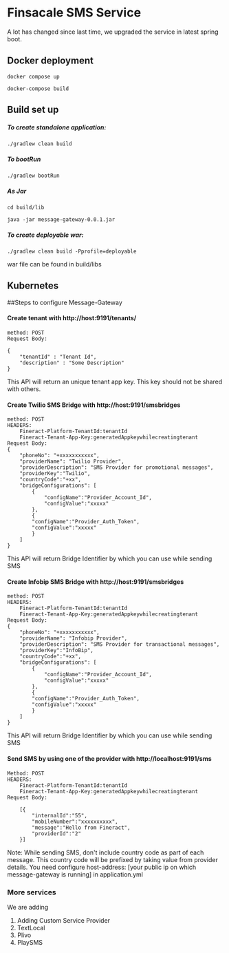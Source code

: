 # Finsacale SMS Service 

A lot has changed since last time, we upgraded the service in latest spring boot.


## Docker deployment 

``docker compose up``

``docker-compose build ``

## Build set up
##### To create standalone application:
  `./gradlew clean build` 
##### To bootRun 
  `./gradlew bootRun`
  
##### As Jar
  `cd build/lib`
  
  `java -jar message-gateway-0.0.1.jar`

##### To create deployable war:
`./gradlew clean build -Pprofile=deployable`

war file can be found in build/libs
 
## Kubernetes 

##Steps to configure Message-Gateway

#### Create tenant with http://host:9191/tenants/
	method: POST
	Request Body:
	
	{
		"tenantId" : "Tenant Id",
		"description" : "Some Description"
	}
	
 This API will return an unique tenant app key. This key should not be shared with others. 
 
#### Create Twilio SMS Bridge with http://host:9191/smsbridges
 	method: POST
 	HEADERS:
 		Fineract-Platform-TenantId:tenantId
 		Fineract-Tenant-App-Key:generatedAppkeywhilecreatingtenant
 	Request Body:
 	{
		"phoneNo": "+xxxxxxxxxxx",
		"providerName": "Twilio Provider",
		"providerDescription": "SMS Provider for promotional messages",
		"providerKey":"Twilio",
		"countryCode":"+xx",
		"bridgeConfigurations": [
			{
				"configName":"Provider_Account_Id",
				"configValue":"xxxxx"
			},
			{
			"configName":"Provider_Auth_Token",
			"configValue":"xxxxx"
			}
		]
	}
	
This API will return Bridge Identifier by which you can use while sending SMS

#### Create Infobip SMS Bridge with http://host:9191/smsbridges
 	method: POST
 	HEADERS:
 		Fineract-Platform-TenantId:tenantId
 		Fineract-Tenant-App-Key:generatedAppkeywhilecreatingtenant
 	Request Body:
 	{
		"phoneNo": "+xxxxxxxxxxx",
		"providerName": "Infobip Provider",
		"providerDescription": "SMS Provider for transactional messages",
		"providerKey":"InfoBip",
		"countryCode":"+xx",
		"bridgeConfigurations": [
			{
				"configName":"Provider_Account_Id",
				"configValue":"xxxxx"
			},
			{
			"configName":"Provider_Auth_Token",
			"configValue":"xxxxx"
			}
		]
	}
	
This API will return Bridge Identifier by which you can use while sending SMS
	
#### Send SMS by using one of the provider with http://localhost:9191/sms
	Method: POST
	HEADERS:
 		Fineract-Platform-TenantId:tenantId
 		Fineract-Tenant-App-Key:generatedAppkeywhilecreatingtenant
 	Request Body:
 		
		[{
			"internalId":"55",
			"mobileNumber":"xxxxxxxxxx",
			"message":"Hello from Fineract",
			"providerId":"2"
		}]

Note: While sending SMS, don't include country code as part of each message. This country code will be prefixed by taking value from provider details. You need configure host-address: [your public ip on which message-gateway is running] in application.yml

### More services 

We are adding 

1. Adding Custom Service Provider
2. TextLocal 
3. Plivo
4. PlaySMS
